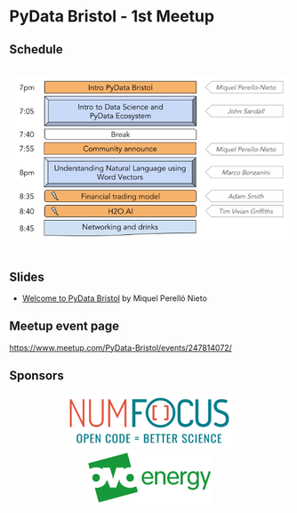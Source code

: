 # PyData Bristol - 1st Meetup

## Schedule

<p align="center">
  <img alt="schedule" src="./images/PyData_Bristol_2018_03_schedule.png" vspace="20" widht="300"/>
</p>

## Slides

- [Welcome to PyData Bristol][slides:mpn] by Miquel Perelló Nieto

[slides:mpn]: https://github.com/pydatabristol/meetups/blob/master/meetup_2018_03_15/pydata_bristol_01_intro_miquel_perello_nieto.pdf

## Meetup event page

https://www.meetup.com/PyData-Bristol/events/247814072/

## Sponsors

<p align="center">
  <img alt='NumFocus logo' src="./images/logos/numfocus_logo.png" hspace="20" height="100"/>
  <img alt='ovo energy logo' src="./images/logos/ovo_energy_logo.jpg" hspace="20" height="100"/>
</p>
